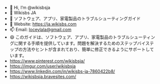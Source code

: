 - 👋 Hi, I’m @wikisbsja
- 👀 Wikisbs JA
- 🌱 ソフトウェア、アプリ、家電製品のトラブルシューティングガイド
- 💞️ Website: https://ja.wikisbs.com
- 📫 Email: loceylala@gmail.com
- 😄 このガイドは、ソフトウェア、アプリ、家電製品のトラブルシューティングに関する手順を提供しています。問題を解決するためのステップバイステップの方法やヒントが含まれており、簡単に修正できるようにサポートしています。
- https://www.pinterest.com/wikisbsja/
- https://imgur.com/user/wikisbsja
- https://www.linkedin.com/in/wikisbs-ja-7860422b8/
- https://wikisbsja.bravesites.com/

<!---
wikisbsja/wikisbsja is a ✨ special ✨ repository because its `README.md` (this file) appears on your GitHub profile.
You can click the Preview link to take a look at your changes.
--->
